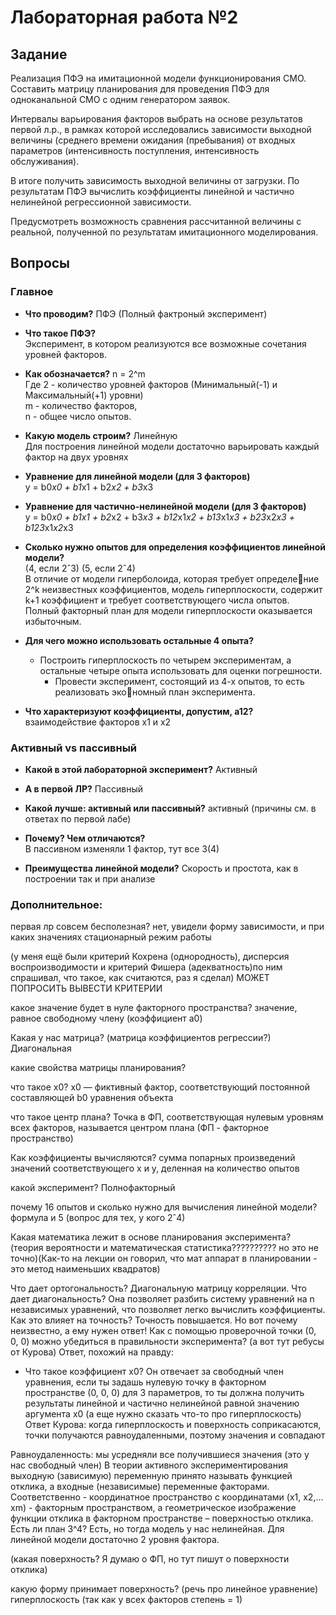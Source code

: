 # Лабораторная работа №2

## Задание

Реализация ПФЭ на имитационной модели функционирования СМО.
Составить матрицу планирования для проведения ПФЭ для одноканальной СМО с одним генератором заявок.

Интервалы варьирования факторов выбрать на основе результатов первой л.р., в рамках которой исследовались зависимости выходной величины (среднего времени ожидания (пребывания) от входных параметров (интенсивность поступления, интенсивность обслуживания).  

В итоге получить зависимость выходной величины от загрузки.
По результатам ПФЭ вычислить коэффициенты линейной и частично нелинейной регрессионной зависимости.

Предусмотреть возможность сравнения рассчитанной величины с реальной, полученной по результатам имитационного моделирования.

## Вопросы

### Главное

* **Что проводим?** ПФЭ (Полный фактроный эксперимент)

* **Что такое ПФЭ?**  
  Эксперимент, в котором реализуются все возможные сочетания уровней факторов.

* **Как обозначается?** n = 2^m  
  Где 2 - количество уровней факторов (Минимальный(-1) и Максимальный(+1) уровни)  
  m - количество факторов,  
  n - общее число опытов.

* **Какую модель строим?** Линейную   
  Для построения линейной модели достаточно варьировать каждый фактор на двух уровнях

* **Уравнение для линейной модели (для 3 факторов)**  
  y = b0*x0 + b1*x1 + b2*x2 + b3*x3

* **Уравнение для частично-нелинейной модели (для 3 факторов)**  
  y = b0*x0 + b1x1 + b2*x2 + b3*x3 + b12*x1*x2 + b13*x1*x3 + b23*x2*x3 + b123*x1*x2*x3

* **Сколько нужно опытов для определения коэффициентов линейной модели?**  
  (4, если 2ˆ3) (5, если 2ˆ4)  
  В отличие от модели гиперболоида, которая требует определение
  2^k неизвестных коэффициентов, модель гиперплоскости, содержит k+1 коэффициент и требует соответствующего числа опытов.
  Полный факторный план для модели гиперплоскости оказывается избыточным.

* **Для чего можно использовать остальные 4 опыта?**
  
  * Построить гиперплоскость по четырем экспериментам, а остальные четыре
    опыта использовать для оценки погрешности.
    * Провести эксперимент, состоящий из 4-х опытов, то есть реализовать экономный план эксперимента.

* **Что характеризуют коэффициенты, допустим, a12?**  
  взаимодействие факторов x1 и x2

### Активный vs пассивный

* **Какой в этой лабораторной эксперимент?** Активный

* **А в первой ЛР?** Пассивный

* **Какой лучше: активный или пассивный?** активный (причины см. в ответах по первой лабе)

* **Почему? Чем отличаются?**   
  В пассивном изменяли 1 фактор, тут все 3(4)

* **Преимущества линейной модели?**
  Скорость и простота, как в построении так и при анализе

### Дополнительное:

первая лр совсем бесполезная?
нет, увидели форму зависимости, и при каких значениях стационарный режим работы

(у меня ещё были критерий Кохрена (однородность), дисперсия воспроизводимости и критерий Фишера (адекватность)по ним спрашивал, что такое, как считаются, раз я сделал)
МОЖЕТ ПОПРОСИТЬ ВЫВЕСТИ КРИТЕРИИ

какое значение будет в нуле факторного пространства?
значение, равное свободному члену (коэффициент a0)

Какая у нас матрица? (матрица коэффициентов регрессии?)
Диагональная 

какие свойства матрицы планирования?

что такое х0?
х0 — фиктивный фактор, соответствующий постоянной составляющей b0 уравнения объекта

что такое центр плана?
Точка в ФП, соответствующая нулевым уровням всех факторов, называется центром плана (ФП - факторное пространство)

Как коэффициенты вычисляются?
сумма попарных произведений значений соответствующего х и у, деленная на количество опытов

какой эксперимент?
Полнофакторный

почему 16 опытов и сколько нужно для вычисления линейной модели?
формула и 5 (вопрос для тех, у кого 2ˆ4)

Какая математика лежит в основе планирования эксперимента?
(теория вероятности и математическая статистика?????????? но это не точно)(Как-то на лекции он говорил, что мат аппарат в планировании - это метод наименьших квадратов)

Что дает ортогональность?
Диагональную матрицу корреляции.
Что дает диагональность?
Она позволяет разбить систему уравнений на n независимых уравнений, что позволяет легко вычислить коэффициенты.
Как это влияет на точность?
Точность повышается.  Но вот почему неизвестно, а ему нужен ответ!
Как с помощью проверочной точки (0, 0, 0) можно убедиться в правильности эксперимента?
(а вот тут ребусы от Курова)
Ответ, похожий на правду: 

- Что такое коэффициент x0?
  Он отвечает за свободный член уравнения, если ты задашь нулевую точку в факторном пространстве (0, 0, 0) для 3 параметров, то ты должна получить результаты линейной и частично нелинейной равной значению аргумента х0
  (а еще нужно сказать что-то про гиперплоскость)
  Ответ Курова: когда гиперплоскость и поверхность соприкасаются, точки получаются равноудаленными, поэтому значения и совпадают

Равноудаленность: мы усредняли все получившиеся значения (это у нас свободный член)
В теории активного экспериментирования выходную (зависимую) переменную принято называть функцией отклика, а входные (независимые) переменные факторами. Соответственно - координатное пространство с координатами (x1, x2,…xm) - факторным пространством, а геометрическое изображение функции отклика в факторном пространстве – поверхностью отклика.
Есть ли план 3^4? Есть, но тогда модель у нас нелинейная. Для линейной модели достаточно 2 уровня фактора. 

(какая поверхность? Я думаю о ФП, но тут пишут о поверхности отклика)

какую форму принимает поверхность? (речь про линейное уравнение)
 гиперплоскость (так как у всех факторов степень = 1)